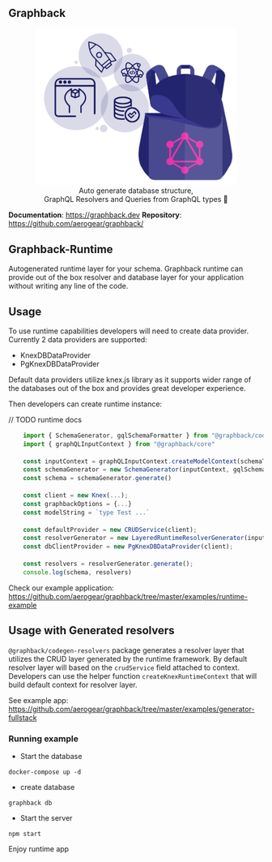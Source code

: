 ## Graphback

<p align="center">
  <img width="400" src="https://github.com/aerogear/graphback/raw/master/website/static/img/graphback.png">
  <br/>
  Auto generate database structure, <br/>
  GraphQL Resolvers and Queries from GraphQL types 🚀
</p>

**Documentation**: https://graphback.dev
**Repository**: https://github.com/aerogear/graphback/

## Graphback-Runtime 

Autogenerated runtime layer for your schema.
Graphback runtime can provide out of the box resolver and database layer for your application
without writing any line of the code.

## Usage

To use runtime capabilities developers will need to create data provider.
Currently 2 data providers are supported:

 - KnexDBDataProvider
 - PgKnexDBDataProvider

Default data providers utilize knex.js library as it supports wider range of the databases out of the box
and provides great developer experience. 

Then developers can create runtime instance:

// TODO runtime docs

```ts
    import { SchemaGenerator, gqlSchemaFormatter } from "@graphback/codegen-schema"
    import { graphQLInputContext } from "@graphback/core"

    const inputContext = graphQLInputContext.createModelContext(schemaText, {})
    const schemaGenerator = new SchemaGenerator(inputContext, gqlSchemaFormatter)
    const schema = schemaGenerator.generate()

    const client = new Knex(...);
    const graphbackOptions = {...}
    const modelString = `type Test ...`
    
    const defaultProvider = new CRUDService(client);
    const resolverGenerator = new LayeredRuntimeResolverGenerator(inputContext, defaultProvider)
    const dbClientProvider = new PgKnexDBDataProvider(client);
    
    const resolvers = resolverGenerator.generate();
    console.log(schema, resolvers)
```    


Check our example application: https://github.com/aerogear/graphback/tree/master/examples/runtime-example 


## Usage with Generated resolvers

`@graphback/codegen-resolvers` package generates a resolver layer that utilizes the CRUD layer generated by the runtime framework.
By default resolver layer will based on the `crudService` field attached to context.
Developers can use the helper function `createKnexRuntimeContext` that will build default context for resolver layer.

See example app:
https://github.com/aerogear/graphback/tree/master/examples/generator-fullstack

### Running example

- Start the database
```
docker-compose up -d
```

- create database
```
graphback db
```
- Start the server
```
npm start
```

Enjoy runtime app
